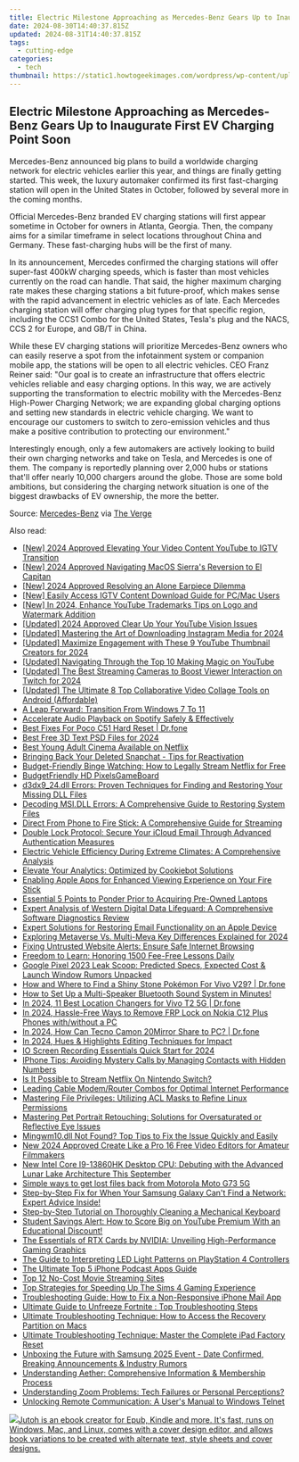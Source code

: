 ```yaml
---
title: Electric Milestone Approaching as Mercedes-Benz Gears Up to Inaugurate First EV Charging Point Soon
date: 2024-08-30T14:40:37.815Z
updated: 2024-08-31T14:40:37.815Z
tags:
  - cutting-edge
categories:
  - tech
thumbnail: https://static1.howtogeekimages.com/wordpress/wp-content/uploads/2023/08/mercedes-ev-charge.jpg
---
```


## Electric Milestone Approaching as Mercedes-Benz Gears Up to Inaugurate First EV Charging Point Soon

Mercedes-Benz announced big plans to build a worldwide charging network for electric vehicles earlier this year, and things are finally getting started. This week, the luxury automaker confirmed its first fast-charging station will open in the United States in October, followed by several more in the coming months.

 Official Mercedes-Benz branded EV charging stations will first appear sometime in October for owners in Atlanta, Georgia. Then, the company aims for a similar timeframe in select locations throughout China and Germany. These fast-charging hubs will be the first of many.

 In its announcement, Mercedes confirmed the charging stations will offer super-fast 400kW charging speeds, which is faster than most vehicles currently on the road can handle. That said, the higher maximum charging rate makes these charging stations a bit future-proof, which makes sense with the rapid advancement in electric vehicles as of late. Each Mercedes charging station will offer charging plug types for that specific region, including the CCS1 Combo for the United States, Tesla's plug and the NACS, CCS 2 for Europe, and GB/T in China.

 While these EV charging stations will prioritize Mercedes-Benz owners who can easily reserve a spot from the infotainment system or companion mobile app, the stations will be open to all electric vehicles. CEO Franz Reiner said: "Our goal is to create an infrastructure that offers electric vehicles reliable and easy charging options. In this way, we are actively supporting the transformation to electric mobility with the Mercedes-Benz High-Power Charging Network; we are expanding global charging options and setting new standards in electric vehicle charging. We want to encourage our customers to switch to zero-emission vehicles and thus make a positive contribution to protecting our environment."

 Interestingly enough, only a few automakers are actively looking to build their own charging networks and take on Tesla, and Mercedes is one of them. The company is reportedly planning over 2,000 hubs or stations that'll offer nearly 10,000 chargers around the globe. Those are some bold ambitions, but considering the charging network situation is one of the biggest drawbacks of EV ownership, the more the better.

 Source: [Mercedes-Benz](https://media.mbusa.com/releases/mercedes-benz-to-open-its-first-high-power-charging-stations-worldwide-this-fall) via [The Verge](https://www.theverge.com/2023/8/28/23849029/mercedes-benz-first-ev-charging-stations-atlanta-build)

<ins class="adsbygoogle"
     style="display:block"
     data-ad-format="autorelaxed"
     data-ad-client="ca-pub-7571918770474297"
     data-ad-slot="1223367746"></ins>



<ins class="adsbygoogle"
     style="display:block"
     data-ad-client="ca-pub-7571918770474297"
     data-ad-slot="8358498916"
     data-ad-format="auto"
     data-full-width-responsive="true"></ins>

<span class="atpl-alsoreadstyle">Also read:</span>
<div><ul>
<li><a href="https://facebook-record-videos.techidaily.com/new-2024-approved-elevating-your-video-content-youtube-to-igtv-transition/"><u>[New] 2024 Approved  Elevating Your Video Content  YouTube to IGTV Transition</u></a></li>
<li><a href="https://article-posts.techidaily.com/new-2024-approved-navigating-macos-sierras-reversion-to-el-capitan/"><u>[New] 2024 Approved  Navigating MacOS Sierra's Reversion to El Capitan</u></a></li>
<li><a href="https://vp-tips.techidaily.com/new-2024-approved-resolving-an-alone-earpiece-dilemma/"><u>[New] 2024 Approved  Resolving an Alone Earpiece Dilemma</u></a></li>
<li><a href="https://instagram-video-files.techidaily.com/new-easily-access-igtv-content-download-guide-for-pcmac-users/"><u>[New] Easily Access IGTV Content  Download Guide for PC/Mac Users</u></a></li>
<li><a href="https://facebook-video-footage.techidaily.com/new-in-2024-enhance-youtube-trademarks-tips-on-logo-and-watermark-addition/"><u>[New] In 2024, Enhance YouTube Trademarks  Tips on Logo and Watermark Addition</u></a></li>
<li><a href="https://facebook-video-share.techidaily.com/updated-2024-approved-clear-up-your-youtube-vision-issues/"><u>[Updated] 2024 Approved  Clear Up Your YouTube Vision Issues</u></a></li>
<li><a href="https://instagram-video-recordings.techidaily.com/updated-mastering-the-art-of-downloading-instagram-media-for-2024/"><u>[Updated] Mastering the Art of Downloading Instagram Media for 2024</u></a></li>
<li><a href="https://youtube-docs.techidaily.com/ed-maximize-engagement-with-these-9-youtube-thumbnail-creators-for-2024/"><u>[Updated] Maximize Engagement with These 9 YouTube Thumbnail Creators for 2024</u></a></li>
<li><a href="https://facebook-video-footage.techidaily.com/updated-navigating-through-the-top-10-making-magic-on-youtube/"><u>[Updated] Navigating Through the Top 10 Making Magic on YouTube</u></a></li>
<li><a href="https://screen-capture.techidaily.com/updated-the-best-streaming-cameras-to-boost-viewer-interaction-on-twitch-for-2024/"><u>[Updated] The Best Streaming Cameras to Boost Viewer Interaction on Twitch for 2024</u></a></li>
<li><a href="https://fox-access.techidaily.com/updated-the-ultimate-8-top-collaborative-video-collage-tools-on-android-affordable/"><u>[Updated] The Ultimate 8 Top Collaborative Video Collage Tools on Android (Affordable)</u></a></li>
<li><a href="https://buynow-info.techidaily.com/a-leap-forward-transition-from-windows-7-to-11/"><u>A Leap Forward: Transition From Windows 7 To 11</u></a></li>
<li><a href="https://article-tips.techidaily.com/accelerate-audio-playback-on-spotify-safely-and-effectively/"><u>Accelerate Audio Playback on Spotify Safely & Effectively</u></a></li>
<li><a href="https://techidaily.com/best-fixes-for-poco-c51-hard-reset-drfone-by-drfone-reset-android-reset-android/"><u>Best Fixes For Poco C51 Hard Reset | Dr.fone</u></a></li>
<li><a href="https://fox-hovers.techidaily.com/best-free-3d-text-psd-files-for-2024/"><u>Best Free 3D Text PSD Files for 2024</u></a></li>
<li><a href="https://tech-renaissance.techidaily.com/best-young-adult-cinema-available-on-netflix/"><u>Best Young Adult Cinema Available on Netflix</u></a></li>
<li><a href="https://tech-renaissance.techidaily.com/bringing-back-your-deleted-snapchat-tips-for-reactivation/"><u>Bringing Back Your Deleted Snapchat - Tips for Reactivation</u></a></li>
<li><a href="https://tech-renaissance.techidaily.com/budget-friendly-binge-watching-how-to-legally-stream-netflix-for-free/"><u>Budget-Friendly Binge Watching: How to Legally Stream Netflix for Free</u></a></li>
<li><a href="https://games-able.techidaily.com/budgetfriendly-hd-pixelsgameboard/"><u>BudgetFriendly HD PixelsGameBoard</u></a></li>
<li><a href="https://tech-renaissance.techidaily.com/d3dx924dll-errors-proven-techniques-for-finding-and-restoring-your-missing-dll-files/"><u>d3dx9_24.dll Errors: Proven Techniques for Finding and Restoring Your Missing DLL Files</u></a></li>
<li><a href="https://tech-renaissance.techidaily.com/decoding-msidll-errors-a-comprehensive-guide-to-restoring-system-files/"><u>Decoding MSI.DLL Errors: A Comprehensive Guide to Restoring System Files</u></a></li>
<li><a href="https://tech-renaissance.techidaily.com/direct-from-phone-to-fire-stick-a-comprehensive-guide-for-streaming/"><u>Direct From Phone to Fire Stick: A Comprehensive Guide for Streaming</u></a></li>
<li><a href="https://tech-renaissance.techidaily.com/double-lock-protocol-secure-your-icloud-email-through-advanced-authentication-measures/"><u>Double Lock Protocol: Secure Your iCloud Email Through Advanced Authentication Measures</u></a></li>
<li><a href="https://tech-renaissance.techidaily.com/1722896783939-electric-vehicle-efficiency-during-extreme-climates-a-comprehensive-analysis/"><u>Electric Vehicle Efficiency During Extreme Climates: A Comprehensive Analysis</u></a></li>
<li><a href="https://data-safeguard.techidaily.com/elevate-your-analytics-optimized-by-cookiebot-solutions/"><u>Elevate Your Analytics: Optimized by Cookiebot Solutions</u></a></li>
<li><a href="https://tech-renaissance.techidaily.com/enabling-apple-apps-for-enhanced-viewing-experience-on-your-fire-stick/"><u>Enabling Apple Apps for Enhanced Viewing Experience on Your Fire Stick</u></a></li>
<li><a href="https://tech-renaissance.techidaily.com/essential-5-points-to-ponder-prior-to-acquiring-pre-owned-laptops/"><u>Essential 5 Points to Ponder Prior to Acquiring Pre-Owned Laptops</u></a></li>
<li><a href="https://tech-renaissance.techidaily.com/expert-analysis-of-western-digital-data-lifeguard-a-comprehensive-software-diagnostics-review/"><u>Expert Analysis of Western Digital Data Lifeguard: A Comprehensive Software Diagnostics Review</u></a></li>
<li><a href="https://tech-renaissance.techidaily.com/expert-solutions-for-restoring-email-functionality-on-an-apple-device/"><u>Expert Solutions for Restoring Email Functionality on an Apple Device</u></a></li>
<li><a href="https://some-knowledge.techidaily.com/exploring-metaverse-vs-multi-meva-key-differences-explained-for-2024/"><u>Exploring Metaverse Vs. Multi-Meva  Key Differences Explained for 2024</u></a></li>
<li><a href="https://tech-renaissance.techidaily.com/fixing-untrusted-website-alerts-ensure-safe-internet-browsing/"><u>Fixing Untrusted Website Alerts: Ensure Safe Internet Browsing</u></a></li>
<li><a href="https://mondly-stories.techidaily.com/freedom-to-learn-honoring-1500-fee-free-lessons-daily/"><u>Freedom to Learn: Honoring 1500 Fee-Free Lessons Daily</u></a></li>
<li><a href="https://tech-renaissance.techidaily.com/google-pixel-2023-leak-scoop-predicted-specs-expected-cost-and-launch-window-rumors-unpacked/"><u>Google Pixel 2023 Leak Scoop: Predicted Specs, Expected Cost & Launch Window Rumors Unpacked</u></a></li>
<li><a href="https://change-location.techidaily.com/how-and-where-to-find-a-shiny-stone-pokemon-for-vivo-v29-drfone-by-drfone-virtual-android/"><u>How and Where to Find a Shiny Stone Pokémon For Vivo V29? | Dr.fone</u></a></li>
<li><a href="https://tech-renaissance.techidaily.com/how-to-set-up-a-multi-speaker-bluetooth-sound-system-in-minutes/"><u>How to Set Up a Multi-Speaker Bluetooth Sound System in Minutes!</u></a></li>
<li><a href="https://fake-location.techidaily.com/in-2024-11-best-location-changers-for-vivo-t2-5g-drfone-by-drfone-virtual-android/"><u>In 2024, 11 Best Location Changers for Vivo T2 5G | Dr.fone</u></a></li>
<li><a href="https://android-frp.techidaily.com/in-2024-hassle-free-ways-to-remove-frp-lock-on-nokia-c12-plus-phones-withwithout-a-pc-by-drfone-android/"><u>In 2024, Hassle-Free Ways to Remove FRP Lock on Nokia C12 Plus Phones with/without a PC</u></a></li>
<li><a href="https://screen-mirror.techidaily.com/in-2024-how-can-tecno-camon-20mirror-share-to-pc-drfone-by-drfone-android/"><u>In 2024, How Can Tecno Camon 20Mirror Share to PC? | Dr.fone</u></a></li>
<li><a href="https://some-knowledge.techidaily.com/in-2024-hues-and-highlights-editing-techniques-for-impact/"><u>In 2024, Hues & Highlights  Editing Techniques for Impact</u></a></li>
<li><a href="https://video-screen-grab.techidaily.com/io-screen-recording-essentials-quick-start-for-2024/"><u>IO Screen Recording Essentials Quick Start for 2024</u></a></li>
<li><a href="https://tech-renaissance.techidaily.com/iphone-tips-avoiding-mystery-calls-by-managing-contacts-with-hidden-numbers/"><u>IPhone Tips: Avoiding Mystery Calls by Managing Contacts with Hidden Numbers</u></a></li>
<li><a href="https://tech-renaissance.techidaily.com/1722845838496-is-it-possible-to-stream-netflix-on-nintendo-switch/"><u>Is It Possible to Stream Netflix On Nintendo Switch?</u></a></li>
<li><a href="https://tech-renaissance.techidaily.com/leading-cable-modemrouter-combos-for-optimal-internet-performance/"><u>Leading Cable Modem/Router Combos for Optimal Internet Performance</u></a></li>
<li><a href="https://some-knowledge.techidaily.com/mastering-file-privileges-utilizing-acl-masks-to-refine-linux-permissions/"><u>Mastering File Privileges: Utilizing ACL Masks to Refine Linux Permissions</u></a></li>
<li><a href="https://tech-renaissance.techidaily.com/mastering-pet-portrait-retouching-solutions-for-oversaturated-or-reflective-eye-issues/"><u>Mastering Pet Portrait Retouching: Solutions for Oversaturated or Reflective Eye Issues</u></a></li>
<li><a href="https://tech-renaissance.techidaily.com/mingwm10dll-not-found-top-tips-to-fix-the-issue-quickly-and-easily/"><u>Mingwm10.dll Not Found? Top Tips to Fix the Issue Quickly and Easily</u></a></li>
<li><a href="https://ai-driven-video-production.techidaily.com/new-2024-approved-create-like-a-pro-16-free-video-editors-for-amateur-filmmakers/"><u>New 2024 Approved Create Like a Pro 16 Free Video Editors for Amateur Filmmakers</u></a></li>
<li><a href="https://hardware-updates.techidaily.com/new-intel-core-i9-13860hk-desktop-cpu-debuting-with-the-advanced-lunar-lake-architecture-this-september/"><u>New Intel Core I9-13860HK Desktop CPU: Debuting with the Advanced Lunar Lake Architecture This September</u></a></li>
<li><a href="https://techidaily.com/simple-ways-to-get-lost-files-back-from-motorola-moto-g73-5g-by-fonelab-android-recover-data/"><u>Simple ways to get lost files back from Motorola Moto G73 5G</u></a></li>
<li><a href="https://tech-renaissance.techidaily.com/step-by-step-fix-for-when-your-samsung-galaxy-cant-find-a-network-expert-advice-inside/"><u>Step-by-Step Fix for When Your Samsung Galaxy Can't Find a Network: Expert Advice Inside!</u></a></li>
<li><a href="https://tech-renaissance.techidaily.com/step-by-step-tutorial-on-thoroughly-cleaning-a-mechanical-keyboard/"><u>Step-by-Step Tutorial on Thoroughly Cleaning a Mechanical Keyboard</u></a></li>
<li><a href="https://tech-renaissance.techidaily.com/student-savings-alert-how-to-score-big-on-youtube-premium-with-an-educational-discount/"><u>Student Savings Alert: How to Score Big on YouTube Premium With an Educational Discount!</u></a></li>
<li><a href="https://tech-renaissance.techidaily.com/the-essentials-of-rtx-cards-by-nvidia-unveiling-high-performance-gaming-graphics/"><u>The Essentials of RTX Cards by NVIDIA: Unveiling High-Performance Gaming Graphics</u></a></li>
<li><a href="https://tech-renaissance.techidaily.com/the-guide-to-interpreting-led-light-patterns-on-playstation-4-controllers/"><u>The Guide to Interpreting LED Light Patterns on PlayStation 4 Controllers</u></a></li>
<li><a href="https://extra-information.techidaily.com/the-ultimate-top-5-iphone-podcast-apps-guide/"><u>The Ultimate Top 5 iPhone Podcast Apps Guide</u></a></li>
<li><a href="https://tech-renaissance.techidaily.com/top-12-no-cost-movie-streaming-sites/"><u>Top 12 No-Cost Movie Streaming Sites</u></a></li>
<li><a href="https://tiktok-videos.techidaily.com/top-strategies-for-speeding-up-the-sims-4-gaming-experience/"><u>Top Strategies for Speeding Up The Sims 4 Gaming Experience</u></a></li>
<li><a href="https://tech-renaissance.techidaily.com/troubleshooting-guide-how-to-fix-a-non-responsive-iphone-mail-app/"><u>Troubleshooting Guide: How to Fix a Non-Responsive iPhone Mail App</u></a></li>
<li><a href="https://program-issues.techidaily.com/ultimate-guide-to-unfreeze-fortnite-top-troubleshooting-steps/"><u>Ultimate Guide to Unfreeze Fortnite : Top Troubleshooting Steps</u></a></li>
<li><a href="https://tech-renaissance.techidaily.com/ultimate-troubleshooting-technique-how-to-access-the-recovery-partition-on-macs/"><u>Ultimate Troubleshooting Technique: How to Access the Recovery Partition on Macs</u></a></li>
<li><a href="https://tech-renaissance.techidaily.com/ultimate-troubleshooting-technique-master-the-complete-ipad-factory-reset/"><u>Ultimate Troubleshooting Technique: Master the Complete iPad Factory Reset</u></a></li>
<li><a href="https://tech-renaissance.techidaily.com/unboxing-the-future-with-samsung-2025-event-date-confirmed-breaking-announcements-and-industry-rumors/"><u>Unboxing the Future with Samsung 2025 Event - Date Confirmed, Breaking Announcements & Industry Rumors</u></a></li>
<li><a href="https://tech-renaissance.techidaily.com/understanding-aether-comprehensive-information-and-membership-process/"><u>Understanding Aether: Comprehensive Information & Membership Process</u></a></li>
<li><a href="https://tech-renaissance.techidaily.com/understanding-zoom-problems-tech-failures-or-personal-perceptions/"><u>Understanding Zoom Problems: Tech Failures or Personal Perceptions?</u></a></li>
<li><a href="https://tech-renaissance.techidaily.com/unlocking-remote-communication-a-users-manual-to-windows-telnet/"><u>Unlocking Remote Communication: A User's Manual to Windows Telnet</u></a></li>
</ul></div>

<!-- affiliate ads begin -->
<a href="https://secure.2checkout.com/order/checkout.php?PRODS=4694919&QTY=1&AFFILIATE=108875&CART=1"><img src="https://secure.avangate.com/images/merchant/bccefcc1b1eee9eca3ae4f5c1a281482/products/jutoh-logo-1200x1600.jpg" border="0">Jutoh is an ebook creator for Epub, Kindle and more. It's fast, runs on Windows, Mac, and Linux, comes with a cover design editor, and allows book variations to be created with alternate text, style sheets and cover designs. </a>
<!-- affiliate ads end -->